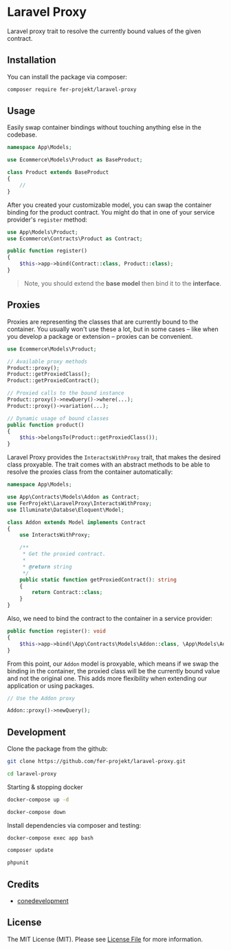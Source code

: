 # Laravel Proxy

Laravel proxy trait to resolve the currently bound values of the given contract.

## Installation

You can install the package via composer:

```bash
composer require fer-projekt/laravel-proxy
```

## Usage

Easily swap container bindings without touching anything else in the codebase.

```php
namespace App\Models;

use Ecommerce\Models\Product as BaseProduct;

class Product extends BaseProduct
{
    //
}
```

After you created your customizable model, you can swap the container binding for the product contract. You might do that in one of your service provider's `register` method:

```php
use App\Models\Product;
use Ecommerce\Contracts\Product as Contract;

public function register()
{
    $this->app->bind(Contract::class, Product::class);
}
```

> Note, you should extend the **base model** then bind it to the **interface**.

## Proxies

Proxies are representing the classes that are currently bound to the container. You usually won't use these a lot, but in some cases – like when you develop a package or extension – proxies can be convenient.

```php
use Ecommerce\Models\Product;

// Available proxy methods
Product::proxy();
Product::getProxiedClass();
Product::getProxiedContract();

// Proxied calls to the bound instance
Product::proxy()->newQuery()->where(...);
Product::proxy()->variation(...);

// Dynamic usage of bound classes
public function product()
{
    $this->belongsTo(Product::getProxiedClass());
}
```

Laravel Proxy provides the `InteractsWithProxy` trait, that makes the desired class proxyable. The trait comes with an abstract methods to be able to resolve the proxies class from the container automatically:

```php
namespace App\Models;

use App\Contracts\Models\Addon as Contract;
use FerProjekt\LaravelProxy\InteractsWithProxy;
use Illuminate\Databse\Eloquent\Model;

class Addon extends Model implements Contract
{
    use InteractsWithProxy;

    /**
     * Get the proxied contract.
     *
     * @return string
     */
    public static function getProxiedContract(): string
    {
        return Contract::class;
    }
}
```

Also, we need to bind the contract to the container in a service provider:

```php
public function register(): void
{
    $this->app->bind(\App\Contracts\Models\Addon::class, \App\Models\Addon::class);
}
```

From this point, our `Addon` model is proxyable, which means if we swap the binding in the container, the proxied class will be the currently bound value and not the original one. This adds more flexibility when extending our application or using packages.

```php
// Use the Addon proxy

Addon::proxy()->newQuery();
```

## Development

Clone the package from the github:

```bash
git clone https://github.com/fer-projekt/laravel-proxy.git

cd laravel-proxy
```

Starting & stopping docker

```bash
docker-compose up -d
```

```bash
docker-compose down
```

Install dependencies via composer and testing:

```bash
docker-compose exec app bash
```

```bash
composer update
```

```bash
phpunit
```

## Credits

- [conedevelopment](https://github.com/conedevelopment)

## License

The MIT License (MIT). Please see [License File](LICENSE) for more information.
